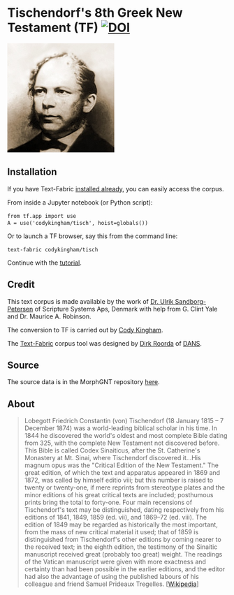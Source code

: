 # Tischendorf's 8th Greek New Testament (TF) [![DOI](https://zenodo.org/badge/194737871.svg)](https://zenodo.org/badge/latestdoi/194737871)


<a href="https://en.wikipedia.org/wiki/Constantin_von_Tischendorf"><img src="docs/tischendorf.png"></a>

## Installation

If you have Text-Fabric [installed already](https://annotation.github.io/text-fabric/About/Install/), you can easily access the corpus.

From inside a Jupyter notebook (or Python script):

```
from tf.app import use
A = use('codykingham/tisch', hoist=globals())
```

Or to launch a TF browser, say this from the command line:

```
text-fabric codykingham/tisch
```

Continue with the
[tutorial](https://nbviewer.jupyter.org/github/codykingham/tischendorf_tf/blob/master/tutorial/start.ipynb).

## Credit
This text corpus is made available by the work of [Dr. Ulrik Sandborg-Petersen](http://people.hum.aau.dk/~ulrikp/) of Scripture Systems Aps, Denmark with help from G. Clint Yale and Dr. Maurice A. Robinson.

The conversion to TF is carried out by [Cody Kingham](http://www.codykingham.com).

The [Text-Fabric](https://annotation.github.io/text-fabric/) corpus tool was designed by [Dirk Roorda](https://github.com/dirkroorda) of [DANS](https://dans.knaw.nl/en).

## Source
The source data is in the MorphGNT repository [here](https://github.com/morphgnt/tischendorf-data/).

## About
> Lobegott Friedrich Constantin (von) Tischendorf (18 January 1815 – 7 December 1874) was a world-leading biblical scholar in his time. In 1844 he discovered the world's oldest and most complete Bible dating from 325, with the complete New Testament not discovered before. This Bible is called Codex Sinaiticus, after the St. Catherine's Monastery at Mt. Sinai, where Tischendorf discovered it...His magnum opus was the "Critical Edition of the New Testament." The great edition, of which the text and apparatus appeared in 1869 and 1872, was called by himself editio viii; but this number is raised to twenty or twenty-one, if mere reprints from stereotype plates and the minor editions of his great critical texts are included; posthumous prints bring the total to forty-one. Four main recensions of Tischendorf's text may be distinguished, dating respectively from his editions of 1841, 1849, 1859 (ed. vii), and 1869–72 (ed. viii). The edition of 1849 may be regarded as historically the most important, from the mass of new critical material it used; that of 1859 is distinguished from Tischendorf's other editions by coming nearer to the received text; in the eighth edition, the testimony of the Sinaitic manuscript received great (probably too great) weight. The readings of the Vatican manuscript were given with more exactness and certainty than had been possible in the earlier editions, and the editor had also the advantage of using the published labours of his colleague and friend Samuel Prideaux Tregelles. [[Wikipedia](https://en.wikipedia.org/wiki/Constantin_von_Tischendorf)]
